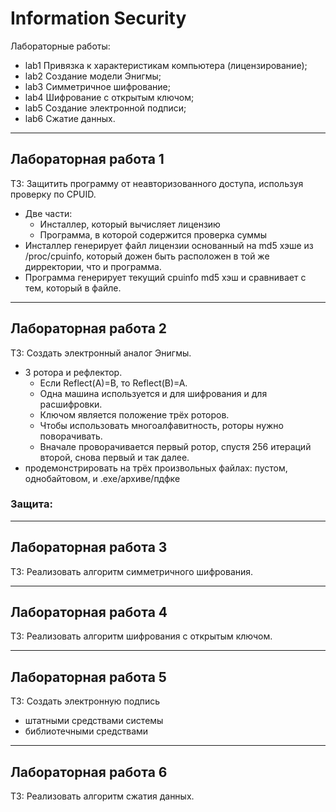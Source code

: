 # Information Security

Лабораторные работы:

* lab1 Привязка к характеристикам компьютера (лицензирование);
* lab2 Создание модели Энигмы;
* lab3 Симметричное шифрование;
* lab4 Шифрование с открытым ключом;
* lab5 Создание электронной подписи;
* lab6 Сжатие данных.

-------------------------------------------------------------

## Лабораторная работа 1

ТЗ: Защитить программу от неавторизованного доступа, используя проверку по CPUID.

* Две части:
    * Инсталлер, который вычисляет лицензию
    * Программа, в которой содержится проверка суммы
* Инсталлер генерирует файл лицензии основанный на md5 хэше из /proc/cpuinfo, который дожен быть расположен в той же дирректории, что и программа.
* Программа генерирует текущий cpuinfo md5 хэш и сравнивает с тем, который в файле.

-------------------------------------------------------------

## Лабораторная работа 2

ТЗ: Создать электронный аналог Энигмы.

* 3 ротора и рефлектор. 
    * Если Reflect(A)=B, то Reflect(B)=A. 
    * Одна машина используется и для шифрования и для расшифровки. 
    * Ключом является положение трёх роторов.
    * Чтобы использовать многоалфавитность, роторы нужно поворачивать. 
    * Вначале проворачивается первый ротор, спустя 256 итераций второй, снова первый и так далее.
* продемонстрировать на трёх произвольных файлах: пустом, однобайтовом, и .ехе/архиве/пдфке

### Защита:

-------------------------------------------------------------

## Лабораторная работа 3

ТЗ: Реализовать алгоритм симметричного шифрования.

-------------------------------------------------------------

## Лабораторная работа 4

ТЗ: Реализовать алгоритм шифрования с открытым ключом.

-------------------------------------------------------------

## Лабораторная работа 5

ТЗ: Создать электронную подпись

 * штатными средствами системы 
 * библиотечными средствами

-------------------------------------------------------------

## Лабораторная работа 6

ТЗ: Реализовать алгоритм сжатия данных.

